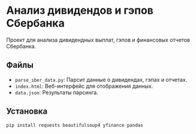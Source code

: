 # Анализ дивидендов и гэпов Сбербанка
Проект для анализа дивидендных выплат, гэпов и финансовых отчетов Сбербанка.

## Файлы
- `parse_sber_data.py`: Парсит данные о дивидендах, гэпах и отчетах.
- `index.html`: Веб-интерфейс для отображения данных.
- `data.json`: Результаты парсинга.

## Установка
```bash
pip install requests beautifulsoup4 yfinance pandas